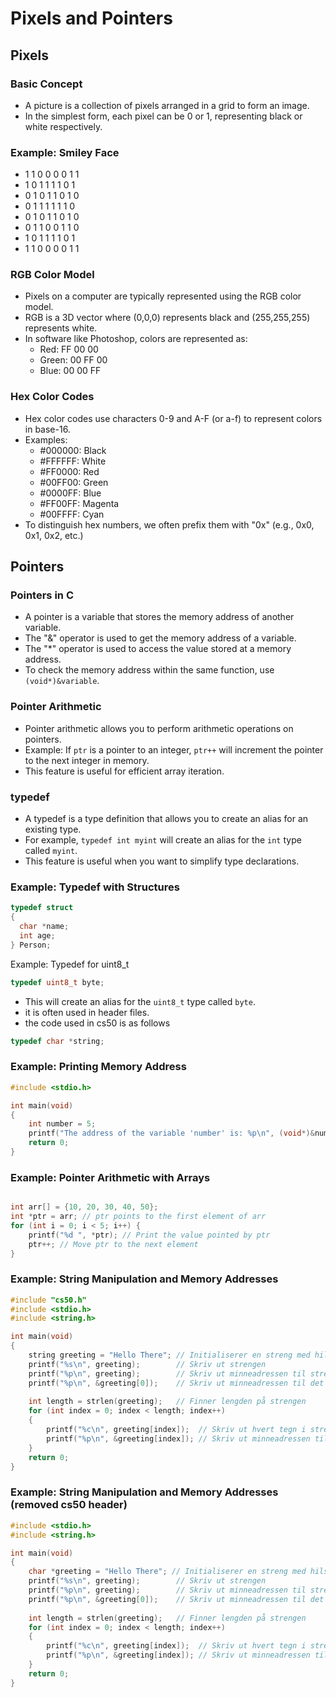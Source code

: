# Pixels and Pointers

## Pixels

### Basic Concept
- A picture is a collection of pixels arranged in a grid to form an image.
- In the simplest form, each pixel can be 0 or 1, representing black or white respectively.

### Example: Smiley Face

- 1 1 0 0 0 0 1 1
- 1 0 1 1 1 1 0 1
- 0 1 0 1 1 0 1 0
- 0 1 1 1 1 1 1 0
- 0 1 0 1 1 0 1 0
- 0 1 1 0 0 1 1 0
- 1 0 1 1 1 1 0 1
- 1 1 0 0 0 0 1 1


### RGB Color Model
- Pixels on a computer are typically represented using the RGB color model.
- RGB is a 3D vector where (0,0,0) represents black and (255,255,255) represents white.
- In software like Photoshop, colors are represented as:
  - Red: FF 00 00
  - Green: 00 FF 00
  - Blue: 00 00 FF

### Hex Color Codes
- Hex color codes use characters 0-9 and A-F (or a-f) to represent colors in base-16.
- Examples:
  - #000000: Black
  - #FFFFFF: White
  - #FF0000: Red
  - #00FF00: Green
  - #0000FF: Blue
  - #FF00FF: Magenta
  - #00FFFF: Cyan
- To distinguish hex numbers, we often prefix them with "0x" (e.g., 0x0, 0x1, 0x2, etc.)

## Pointers

### Pointers in C
- A pointer is a variable that stores the memory address of another variable.
- The "&" operator is used to get the memory address of a variable.
- The "*" operator is used to access the value stored at a memory address.
- To check the memory address within the same function, use `(void*)&variable`.

### Pointer Arithmetic
- Pointer arithmetic allows you to perform arithmetic operations on pointers.
- Example: If `ptr` is a pointer to an integer, `ptr++` will increment the pointer to the next integer in memory.
- This feature is useful for efficient array iteration.

### typedef
- A typedef is a type definition that allows you to create an alias for an existing type.
- For example, `typedef int myint` will create an alias for the `int` type called `myint`.
- This feature is useful when you want to simplify type declarations.

### Example: Typedef with Structures
```c
typedef struct
{
  char *name;
  int age;
} Person;
```
Example: Typedef for uint8_t
```c
typedef uint8_t byte;
```
- This will create an alias for the `uint8_t` type called `byte`.
- it is often used in header files.
- the code used in cs50 is as follows
```c
typedef char *string;
```


### Example: Printing Memory Address
```c
#include <stdio.h>

int main(void)
{
    int number = 5;
    printf("The address of the variable 'number' is: %p\n", (void*)&number);
    return 0;
}
```
### Example: Pointer Arithmetic with Arrays

```c

int arr[] = {10, 20, 30, 40, 50};
int *ptr = arr; // ptr points to the first element of arr
for (int i = 0; i < 5; i++) {
    printf("%d ", *ptr); // Print the value pointed by ptr
    ptr++; // Move ptr to the next element
}
```
### Example: String Manipulation and Memory Addresses
```c
#include "cs50.h"
#include <stdio.h>
#include <string.h>

int main(void)
{
    string greeting = "Hello There"; // Initialiserer en streng med hilsenen
    printf("%s\n", greeting);        // Skriv ut strengen
    printf("%p\n", greeting);        // Skriv ut minneadressen til strengen
    printf("%p\n", &greeting[0]);    // Skriv ut minneadressen til det første tegnet i strengen
    
    int length = strlen(greeting);   // Finner lengden på strengen
    for (int index = 0; index < length; index++)
    {
        printf("%c\n", greeting[index]);  // Skriv ut hvert tegn i strengen
        printf("%p\n", &greeting[index]); // Skriv ut minneadressen til hvert tegn
    }
    return 0;
}
```
### Example: String Manipulation and Memory Addresses (removed cs50 header)
```c
#include <stdio.h>
#include <string.h>

int main(void)
{
    char *greeting = "Hello There"; // Initialiserer en streng med hilsenen
    printf("%s\n", greeting);        // Skriv ut strengen
    printf("%p\n", greeting);        // Skriv ut minneadressen til strengen
    printf("%p\n", &greeting[0]);    // Skriv ut minneadressen til det første tegnet i strengen
    
    int length = strlen(greeting);   // Finner lengden på strengen
    for (int index = 0; index < length; index++)
    {
        printf("%c\n", greeting[index]);  // Skriv ut hvert tegn i strengen
        printf("%p\n", &greeting[index]); // Skriv ut minneadressen til hvert tegn
    }
    return 0;
}
```